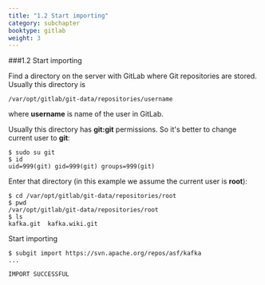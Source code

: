 ```yaml
---
title: "1.2 Start importing"
category: subchapter
booktype: gitlab
weight: 3
---
```


###1.2 Start importing

Find a directory on the server with GitLab where Git repositories are stored. Usually this directory is

    /var/opt/gitlab/git-data/repositories/username

where **username** is name of the user in GitLab.

Usually this directory has **git:git** permissions. So it's better to change current user to **git**:

    $ sudo su git
    $ id
    uid=999(git) gid=999(git) groups=999(git)

Enter that directory (in this example we assume the current user is **root**):

    $ cd /var/opt/gitlab/git-data/repositories/root
    $ pwd
    /var/opt/gitlab/git-data/repositories/root
    $ ls
    kafka.git  kafka.wiki.git

Start importing

    $ subgit import https://svn.apache.org/repos/asf/kafka 
    ...
                                                                                                                                                                                                                                      
    IMPORT SUCCESSFUL

[](#up)